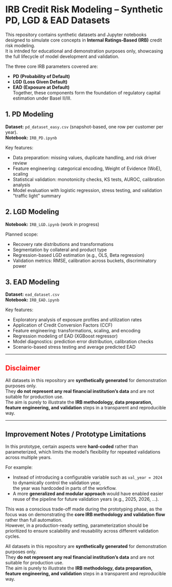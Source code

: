 # IRB Credit Risk Modeling – Synthetic PD, LGD & EAD Datasets
This repository contains synthetic datasets and Jupyter notebooks designed to simulate core concepts in **Internal Ratings-Based (IRB)** credit risk modeling.  
It is intnded for educational and demonstration purposes only, showcasing the full lifecycle of model development and validation.

The three core IRB parameters covered are:
- **PD (Probability of Default)**  
- **LGD (Loss Given Default)**  
- **EAD (Exposure at Default)**  
Together, these components form the foundation of regulatory capital estimation under Basel II/III.

## 1. PD Modeling
**Dataset:** `pd_dataset_easy.csv` (snapshot-based, one row per customer per year).  
**Notebook:** `IRB_PD.ipynb`  

Key features:
- Data preparation: missing values, duplicate handling, and risk driver review  
- Feature engineering: categorical encoding, Weight of Evidence (WoE), scaling  
- Statistical validation: monotonicity checks, KS tests, AUROC, calibration analysis  
- Model evaluation with logistic regression, stress testing, and validation "traffic light" summary  

## 2. LGD Modeling
**Notebook:** `IRB_LGD.ipynb` (work in progress)  

Planned scope:
- Recovery rate distributions and transformations  
- Segmentation by collateral and product type  
- Regression-based LGD estimation (e.g., OLS, Beta regression)  
- Validation metrics: RMSE, calibration across buckets, discriminatory power  

## 3. EAD Modeling
**Dataset:** `ead_dataset.csv`  
**Notebook:** `IRB_EAD.ipynb`  

Key features:
- Exploratory analysis of exposure profiles and utilization rates  
- Application of Credit Conversion Factors (CCF)  
- Feature engineering: transformations, scaling, and encoding  
- Regression modeling of EAD (XGBoost regressor)  
- Model diagnostics: prediction error distribution, calibration checks  
- Scenario-based stress testing and average predicted EAD  

---

## <span style="color:red">Disclaimer</span>  
All datasets in this repository are **synthetically generated** for demonstration purposes only.  
They **do not represent any real financial institution’s data** and are not suitable for production use.  
The aim is purely to illustrate the **IRB methodology, data preparation, feature engineering, and validation** steps in a transparent and reproducible way.

---

## Improvement Notes / Prototype Limitations  

In this prototype, certain aspects were **hard-coded** rather than parameterized, which limits the model’s flexibility for repeated validations across multiple years.  

For example:  
- Instead of introducing a configurable variable such as `val_year = 2024` to dynamically control the validation year,  
  the year was hardcoded in parts of the workflow.  
- A more **generalized and modular approach** would have enabled easier reuse of the pipeline for future validation years (e.g., 2025, 2026, …).  

This was a conscious trade-off made during the prototyping phase, as the focus was on demonstrating the **core IRB methodology and validation flow** rather than full automation.  
However, in a production-ready setting, parameterization should be prioritized to ensure scalability and reusability across different validation cycles.  


All datasets in this repository are **synthetically generated** for demonstration purposes only.  
They **do not represent any real financial institution’s data** and are not suitable for production use.  
The aim is purely to illustrate the **IRB methodology, data preparation, feature engineering, and validation** steps in a transparent and reproducible way.
